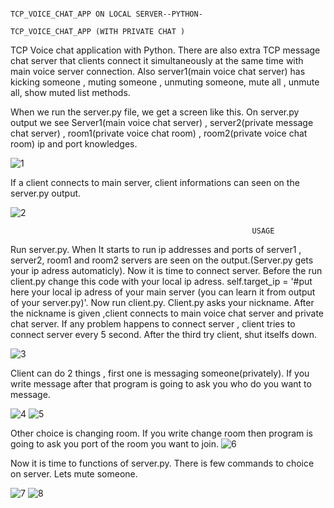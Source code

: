                                                           TCP_VOICE_CHAT_APP ON LOCAL SERVER--PYTHON-
                                                          TCP_VOICE_CHAT_APP (WITH PRIVATE CHAT )

TCP Voice chat application  with Python. There are also extra TCP message chat server that clients connect it simultaneously at the same time with main voice server connection. Also server1(main voice chat server) has 
kicking someone , muting someone , unmuting someone, mute all , unmute all, show muted list methods. 

When we run the server.py file, we get a screen like this. On server.py output we see Server1(main voice chat server) , server2(private message chat server) , room1(private voice chat room) , room2(private voice chat room) ip and port knowledges. 

![1](https://github.com/emrearat1/TCP_VOICE_CHAT_APP--PYTHON-/assets/69716092/6759b529-23b0-4bff-892d-d081871ffbf4)

If a client connects to main server, client informations can seen  on the server.py output.

![2](https://github.com/emrearat1/TCP_VOICE_CHAT_APP--PYTHON-/assets/69716092/2d4e97b7-3a83-47cf-acad-643c127ea829)


                                                          USAGE
Run server.py. When It starts to run ip addresses and ports of server1 , server2, room1 and room2 servers are seen on the output.(Server.py gets your ip adress automaticly). 
Now it is time to connect server. Before the run client.py change this code with your local ip adress. self.target_ip = '#put here your local ip adress of your main server (you can learn it from output of your server.py)'. Now run client.py. Client.py asks your nickname. After the nickname is given ,client connects to main voice chat server and  private chat server. If any problem happens to connect server , client tries to connect server every 5 second. After the third try client, shut itselfs down.
                                                          
![3](https://github.com/emrearat1/TCP_VOICE_CHAT_APP--PYTHON-/assets/69716092/a729d82f-02c5-466a-8402-83ee1e8aad01)

Client can do 2 things , first one is messaging someone(privately). If you write message after that program is going to ask you who do you want to message.

![4](https://github.com/emrearat1/TCP_VOICE_CHAT_APP--PYTHON-/assets/69716092/463ed047-4290-4a81-a476-d6591fc843f0)
![5](https://github.com/emrearat1/TCP_VOICE_CHAT_APP--PYTHON-/assets/69716092/5208ba6b-0811-423e-a7cb-987f8fc5a81e)

Other choice is changing room. If you write change room then program is going to ask you port of the room you want to join.
![6](https://github.com/emrearat1/TCP_VOICE_CHAT_APP--PYTHON-/assets/69716092/1d041d99-b2c0-44b1-873e-9012233f92c3)

Now it is time to functions of server.py. There is few commands to choice on server. Lets mute someone.

![7](https://github.com/emrearat1/TCP_VOICE_CHAT_APP--PYTHON-/assets/69716092/4996ce94-2f8a-4ae4-9526-b2d2268f3765)
![8](https://github.com/emrearat1/TCP_VOICE_CHAT_APP--PYTHON-/assets/69716092/ef9d2084-05f8-48c1-8c7a-80dcd8f91861)
